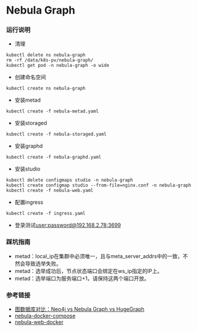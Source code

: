 # Nebula Graph

### 运行说明
- 清理
```
kubectl delete ns nebula-graph
rm -rf /data/k8s-pv/nebula-graph/
kubectl get pod -n nebula-graph -o wide
```
- 创建命名空间
```
kubectl create ns nebula-graph
```
- 安装metad
```
kubectl create -f nebula-metad.yaml
```
- 安装storaged
```
kubectl create -f nebula-storaged.yaml
```
- 安装graphd
```
kubectl create -f nebula-graphd.yaml
```
- 安装studio
```
kubectl delete configmaps studio -n nebula-graph
kubectl create configmap studio --from-file=nginx.conf -n nebula-graph
kubectl create -f nebula-web.yaml
```
- 配置ingress
```
kubectl create -f ingress.yaml
```
- 登录测试[user:password@192.168.2.78:3699](http://nebula.iisquare.com/)

### 踩坑指南
- metad：local_ip在集群中必须唯一，且与meta_server_addrs中的一致，不然会导致选举失败。
- metad：选举成功后，节点状态端口会绑定在ws_ip指定的IP上。
- metad：选举端口为服务端口+1，请保持这两个端口开放。

### 参考链接
- [图数据库对比：Neo4j vs Nebula Graph vs HugeGraph](https://my.oschina.net/u/4169309/blog/4532482)
- [nebula-docker-compose](https://github.com/vesoft-inc/nebula-docker-compose)
- [nebula-web-docker](https://github.com/vesoft-inc/nebula-web-docker)
